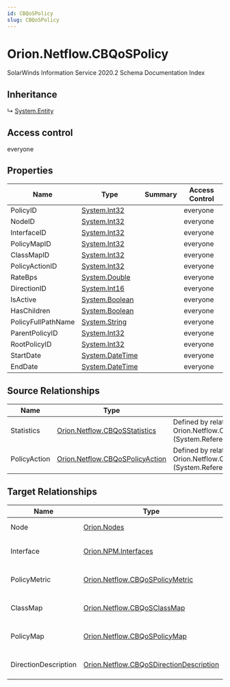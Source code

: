 ```yaml
---
id: CBQoSPolicy
slug: CBQoSPolicy
---
```


# Orion.Netflow.CBQoSPolicy

SolarWinds Information Service 2020.2 Schema Documentation Index

## Inheritance

↳ [System.Entity](./../System/Entity)

## Access control

everyone

## Properties

| Name | Type | Summary | Access Control |
| ------ | ------ | ------ | ------ |
| PolicyID | [System.Int32](https://docs.microsoft.com/en-us/dotnet/api/system.int32) |  | everyone |
| NodeID | [System.Int32](https://docs.microsoft.com/en-us/dotnet/api/system.int32) |  | everyone |
| InterfaceID | [System.Int32](https://docs.microsoft.com/en-us/dotnet/api/system.int32) |  | everyone |
| PolicyMapID | [System.Int32](https://docs.microsoft.com/en-us/dotnet/api/system.int32) |  | everyone |
| ClassMapID | [System.Int32](https://docs.microsoft.com/en-us/dotnet/api/system.int32) |  | everyone |
| PolicyActionID | [System.Int32](https://docs.microsoft.com/en-us/dotnet/api/system.int32) |  | everyone |
| RateBps | [System.Double](https://docs.microsoft.com/en-us/dotnet/api/system.double) |  | everyone |
| DirectionID | [System.Int16](https://docs.microsoft.com/en-us/dotnet/api/system.int16) |  | everyone |
| IsActive | [System.Boolean](https://docs.microsoft.com/en-us/dotnet/api/system.boolean) |  | everyone |
| HasChildren | [System.Boolean](https://docs.microsoft.com/en-us/dotnet/api/system.boolean) |  | everyone |
| PolicyFullPathName | [System.String](https://docs.microsoft.com/en-us/dotnet/api/system.string) |  | everyone |
| ParentPolicyID | [System.Int32](https://docs.microsoft.com/en-us/dotnet/api/system.int32) |  | everyone |
| RootPolicyID | [System.Int32](https://docs.microsoft.com/en-us/dotnet/api/system.int32) |  | everyone |
| StartDate | [System.DateTime](https://docs.microsoft.com/en-us/dotnet/api/system.datetime) |  | everyone |
| EndDate | [System.DateTime](https://docs.microsoft.com/en-us/dotnet/api/system.datetime) |  | everyone |

## Source Relationships

| Name | Type | Notes |
| ------ | ------ | ------ |
| Statistics | [Orion.Netflow.CBQoSStatistics](./../Orion.Netflow/CBQoSStatistics) | Defined by relationship Orion.Netflow.CBQoSPolicyReferencesCBQoSStatistics (System.Reference) |
| PolicyAction | [Orion.Netflow.CBQoSPolicyAction](./../Orion.Netflow/CBQoSPolicyAction) | Defined by relationship Orion.Netflow.CBQoSPolicyActionReferencesCBQoSPolicy (System.Reference) |

## Target Relationships

| Name | Type | Notes |
| ------ | ------ | ------ |
| Node | [Orion.Nodes](./../Orion/Nodes) | Defined by relationship Orion.Netflow.NodeReferencesCBQoSPolicy (System.Reference) |
| Interface | [Orion.NPM.Interfaces](./../Orion.NPM/Interfaces) | Defined by relationship Orion.Netflow.InterfaceReferencesCBQoSPolicy (System.Reference) |
| PolicyMetric | [Orion.Netflow.CBQoSPolicyMetric](./../Orion.Netflow/CBQoSPolicyMetric) | Defined by relationship Orion.Netflow.CBQoSPolicyMetricReferencesCBQoSPolicy (System.Reference) |
| ClassMap | [Orion.Netflow.CBQoSClassMap](./../Orion.Netflow/CBQoSClassMap) | Defined by relationship Orion.Netflow.CBQoSClassMapReferencesCBQoSPolicy (System.Reference) |
| PolicyMap | [Orion.Netflow.CBQoSPolicyMap](./../Orion.Netflow/CBQoSPolicyMap) | Defined by relationship Orion.Netflow.CBQoSPolicyMapReferencesCBQoSPolicy (System.Reference) |
| DirectionDescription | [Orion.Netflow.CBQoSDirectionDescription](./../Orion.Netflow/CBQoSDirectionDescription) | Defined by relationship Orion.Netflow.CBQoSDirectionDescriptionReferencesCBQoSPolicy (System.Reference) |

